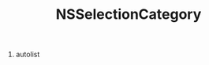 ﻿---
uid: crmscript_ref_NSSelectionCategory
title: NSSelectionCategory
intellisense: Void.NSSelectionCategory
keywords: NSSelectionCategory
so.topic: reference
---



1. autolist 

